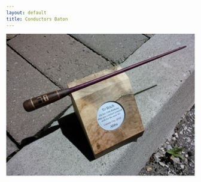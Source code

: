 ```yaml
---
layout: default
title: Conductors Baton
---
```


<img src="\pics\2016 July Wooden conductor baton\IMG_20160712_215554.jpg" class="img-responsive" />
